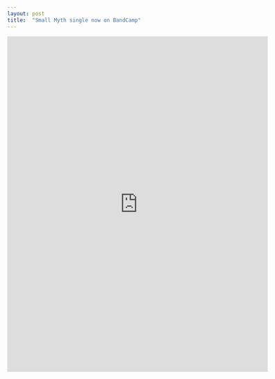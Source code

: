 ```yaml
---
layout: post
title:  "Small Myth single now on BandCamp"
---
```


<iframe style="border: 0; width: 600px; height: 772px;" src="https://bandcamp.com/EmbeddedPlayer/album=282844568/size=large/bgcol=ffffff/linkcol=0687f5/transparent=true/" seamless><a href="http://smallmyth.bandcamp.com/album/small-myth-single">Small Myth single by Small Myth</a></iframe>

